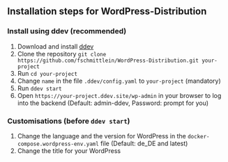 ## Installation steps for WordPress-Distribution

### Install using ddev (recommended)
1. Download and install [ddev](https://ddev.readthedocs.io/en/stable/#installation)
1. Clone the repository `git clone https://github.com/fschmittlein/WordPress-Distribution.git your-project`
1. Run `cd your-project`
1. Change `name` in the file `.ddev/config.yaml` to `your-project` (mandatory)
1. Run `ddev start`
1. Open `https://your-project.ddev.site/wp-admin` in your browser to log into the backend (Default: admin-ddev, Password: prompt for you)

### Customisations (before `ddev start`)
1. Change the language and the version for WordPress in the `docker-compose.wordpress-env.yaml` file (Default: de_DE and latest)
1. Change the title for your WordPress
